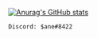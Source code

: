 
[![Anurag's GitHub stats](https://github-readme-stats.vercel.app/api?username=germaanisane&show_icons=true&theme=radical)](https://github.com/anuraghazra/github-readme-stats)

```
Discord: $ane#8422
```
